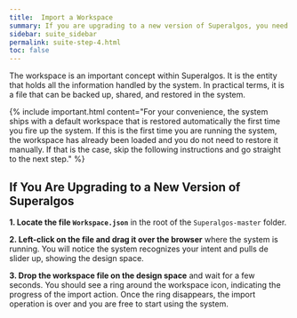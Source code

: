 ```yaml
---
title:  Import a Workspace
summary: If you are upgrading to a new version of Superalgos, you need to import a new workspace.
sidebar: suite_sidebar
permalink: suite-step-4.html
toc: false
---
```


The <a data-toggle="tooltip" data-original-title="{{site.data.concepts.workspace}}">workspace</a> is an important concept within Superalgos. It is the entity that holds all the information handled by the system. In practical terms, it is a file that can be backed up, shared, and restored in the system.

{% include important.html content="For your convenience, the system ships with a default workspace that is restored automatically the first time you fire up the system. If this is the first time you are running the system, the workspace has already been loaded and you do not need to restore it manually. If that is the case, skip the following instructions and go straight to the next step." %}

## If You Are Upgrading to a New Version of Superalgos

**1. Locate the file ```Workspace.json```** in the root of the ```Superalgos-master``` folder.

**2. Left-click on the file and drag it over the browser** where the system is running. You will notice the system recognizes your intent and pulls de slider up, showing the <a data-toggle="tooltip" data-original-title="{{site.data.concepts.design_space}}">design space</a>.

**3. Drop the workspace file on the design space** and wait for a few seconds. You should see a ring around the workspace icon, indicating the progress of the import action. Once the ring disappears, the import operation is over and you are free to start using the system.
